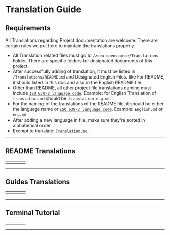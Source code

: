 # Translation Guide

## Requirements

All Translations regarding Project documentation are welcome. There are certain rules we put here to maintain the translations properly.

- All Translation related files must go to `/zoea-opensource/Translations` Folder. There are specific folders for designated documents of this project.
- After successfully adding of translation, it must be listed in `/Translations/README.md` and Designated English Files. like For README, it should listed in this doc and also in the English README file.
- Other than README, all other project file translations naming must include [`ISO 639-2 language code`](https://en.wikipedia.org/wiki/List_of_ISO_639-2_codes). Example: for English Translation of `translation.md` should be: `translation.eng.md`.
- For the naming of the translations of the README file, it should be either the language name or [`ISO 639-2 language code`](https://en.wikipedia.org/wiki/List_of_ISO_639-2_codes). Example: `English.md` or `eng.md`.
- After adding a new language in file, make sure they're sorted in alphabetical order.
- Exempt to translate: [`Translation.md`](README.md).

---

## README Translations

<!--- readme translations will be listed here:

What will be listed? the language the translation has been made in, for example, |english|swahili|french| and so on 

-->

|||||
|----|----|----|----|
||||
---

## Guides Translations

|||||
|----|----|----|----|
||||

---

## Terminal Tutorial

|||||
|----|----|----|----|
||||

---
